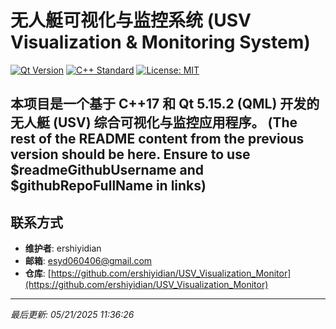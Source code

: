 ﻿# 无人艇可视化与监控系统 (USV Visualization & Monitoring System)

[![Qt Version](https://img.shields.io/badge/Qt-5.15.2-green.svg)](https://www.qt.io)
[![C++ Standard](https://img.shields.io/badge/C%2B%2B-17-blue.svg)](https://isocpp.org/std/وندی-πήγε-το-cxx17)
[![License: MIT](https://img.shields.io/badge/License-MIT-yellow.svg)](https://opensource.org/licenses/MIT)

本项目是一个基于 C++17 和 Qt 5.15.2 (QML) 开发的无人艇 (USV) 综合可视化与监控应用程序。
(The rest of the README content from the previous version should be here.
 Ensure to use $readmeGithubUsername and $githubRepoFullName in links)
---
## 联系方式
* **维护者**: ershiyidian
* **邮箱**: esyd060406@gmail.com
* **仓库**: [https://github.com/ershiyidian/USV_Visualization_Monitor](https://github.com/ershiyidian/USV_Visualization_Monitor)
---
*最后更新: 05/21/2025 11:36:26*

